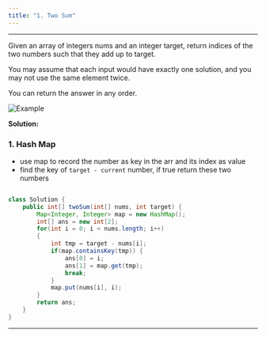 ```yaml
---
title: "1. Two Sum"
---
```


---

Given an array of integers nums and an integer target, return indices of the two numbers such that they add up to target.

You may assume that each input would have exactly one solution, and you may not use the same element twice.

You can return the answer in any order.

![Example](/Leetcode/assets/1.png)

**Solution:**

### 1. Hash Map

- use map to record the number as key in the arr and its index as value
- find the key of `target - current` number, if true return these two numbers

```java

class Solution {
    public int[] twoSum(int[] nums, int target) {
        Map<Integer, Integer> map = new HashMap();
        int[] ans = new int[2];
        for(int i = 0; i < nums.length; i++)
        {
            int tmp = target - nums[i];
            if(map.containsKey(tmp)) {
                ans[0] = i;
                ans[1] = map.get(tmp);
                break;
            }
            map.put(nums[i], i);
        }
        return ans;
    }
}

```

---
